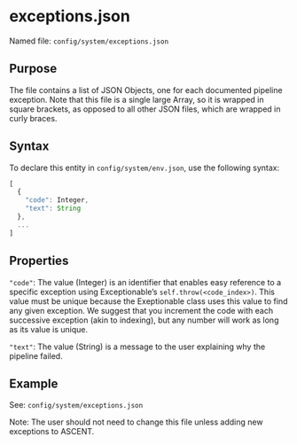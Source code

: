 # exceptions.json

Named file: `config/system/exceptions.json`

## Purpose

The file contains a list of JSON Objects, one for each
documented pipeline exception. Note that this file is a single large
Array, so it is wrapped in square brackets, as opposed to all other
JSON files, which are wrapped in curly braces.

## Syntax 

To declare this entity in `config/system/env.json`, use the
following syntax:

```javascript
[
  {
    "code": Integer,
    "text": String
  },
  ...
]
```

## Properties

`"code"`: The value (Integer) is an identifier that enables easy reference
to a specific exception using Exceptionable’s
`self.throw(<code_index>)`. This value must be unique because the
Exeptionable class uses this value to find any given exception. We
suggest that you increment the code with each successive exception (akin
to indexing), but any number will work as long as its value is unique.

`"text"`: The value (String) is a message to the user explaining why the
pipeline failed.

## Example

See: `config/system/exceptions.json`

Note: The user should not need to change this file unless adding new
exceptions to ASCENT.
